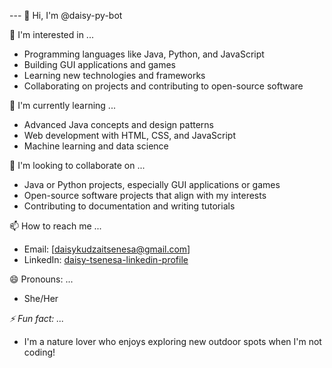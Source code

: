 
--- 👋 Hi, I'm @daisy-py-bot

👀 I'm interested in ...

- Programming languages like Java, Python, and JavaScript
- Building GUI applications and games
- Learning new technologies and frameworks
- Collaborating on projects and contributing to open-source software


🌱 I'm currently learning ...

- Advanced Java concepts and design patterns
- Web development with HTML, CSS, and JavaScript
- Machine learning and data science


💞️ I'm looking to collaborate on ...

- Java or Python projects, especially GUI applications or games
- Open-source software projects that align with my interests
- Contributing to documentation and writing tutorials


📫 How to reach me ...

- Email: [daisykudzaitsenesa@gmail.com]
- LinkedIn: [daisy-tsenesa-linkedin-profile](https://www.linkedin.com/in/daisy-tsenesa-577b5a221/)


😄 Pronouns: ...

- She/Her


_⚡ Fun fact: ..._

- I'm a nature lover who enjoys exploring new outdoor spots when I'm not coding!


